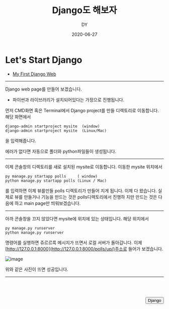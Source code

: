 ﻿---
layout: post
title:  "Django도 해보자"
date:   2020-06-27
author: DY
comments: true
categories: Django
---

# Let's Start Django 

* [My First Django Web](https://programmers.co.kr/learn/courses/30/lessons/42888)

---

Django web page를 만들어 보겠습니다.
 - 파이썬과 라이브러리가 설치되어있다는 가정으로 진행됩니다.

먼저 CMD화면 혹은 Terminal에서 Django project를 만들 디렉토리로 이동합니다. 해당 화면에서 
~~~
django-admin startproject mysite  (window)
django-admin startproject mysite  (Linux/Mac)
~~~
을 입력해줍니다.


에러가 없다면 자동으로 폴더와  python파일들이 생성됩니다. 
 
---

이제 콘솔창의 디렉토리를 새로 설치된 mysite로 이동합니다. 
이동한 mysite 위치에서 

~~~
py manage.py startapp polls     ( window)
python manage.py startapp polls (Linux / Mac)
~~~

를 입력하면 이제 뷰를만들 polls 디렉토리가 만들어 지게 됩니다. 이제 다 왔습니다.
실제로 뷰를 만들거나 기능을 만드는 것은 polls디렉토리에서
 진행하 지만 만드는 것은 다음에 하고 main page만 띄워보겠습니다.



---

아까 콘솔창을 끄지 않았다면 mysite에 위치에 있는 상태입니다. 해당 위치에서

~~~
py manage.py runserver 
python manage.py runserver 
~~~

명령어를 실행하면 쥬르르륵 메시지가 뜨면서 로컬 서버가 돌아갑니다. 
이제 [http://127.0.0.1:8000](http://127.0.0.1:8000/polls/up/)주소로 들어가 보겠습니다. 

![image](https://user-images.githubusercontent.com/37605781/85914567-0e150180-b87a-11ea-873d-26fde8e1708d.png)

위와 같은 사진이 뜨면 성공입니다. 


---

<div style="height: 50px;"></div>
<div style="float: right;">
  <button onclick="location.href='https://docs.djangoproject.com/ko/3.0/' ">Django</button> 
</div>
